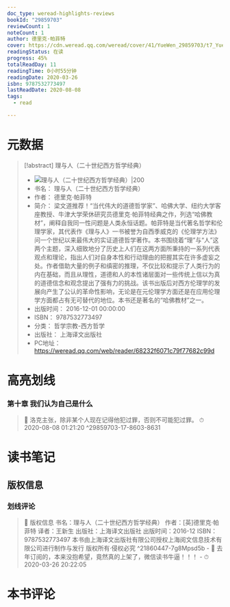 ```yaml
---
doc_type: weread-highlights-reviews
bookId: "29859703"
reviewCount: 1
noteCount: 1
author: 德里克·帕菲特
cover: https://cdn.weread.qq.com/weread/cover/41/YueWen_29859703/t7_YueWen_29859703.jpg
readingStatus: 在读
progress: 45%
totalReadDay: 11
readingTime: 0小时55分钟
readingDate: 2020-03-26
isbn: 9787532773497
lastReadDate: 2020-08-08
tags:
  - read

---
```

# 元数据
> [!abstract] 理与人（二十世纪西方哲学经典）
> - ![ 理与人（二十世纪西方哲学经典）|200](https://cdn.weread.qq.com/weread/cover/41/YueWen_29859703/t7_YueWen_29859703.jpg)
> - 书名： 理与人（二十世纪西方哲学经典）
> - 作者： 德里克·帕菲特
> - 简介： 梁文道推荐！“当代伟大的道德哲学家”、哈佛大学、纽约大学客座教授、牛津大学荣休研究员德里克·帕菲特经典之作，列选“哈佛教材”，阐释自我同一性问题是人类永恒话题。帕菲特是当代著名哲学和伦理学家，其代表作《理与人》一书被誉为自西季威克的《伦理学方法》问一个世纪以来最伟大的实证道德哲学著作。本书围绕着“理”与“人”这两个主题，深入细致地分了历史上人们在这两方面所秉持的一系列代表观点和理论，指出人们对自身本性和行动理由的把握其实在许多虚妄之处。作者借助大量的例子和缜密的推理，不仅比较和提示了人类行为的内在基础，而且从理性，道德和人的本性诸层面对一些传统上信以为真的道德信念和观念提出了强有力的挑战。该书出版后对西方伦理学的发展向产生了公认的革命性影响，无论是在元伦理学方面还是在应用伦理学方面都占有无可替代的地位。本书还是著名的“哈佛教材”之一。
> - 出版时间： 2016-12-01 00:00:00
> - ISBN： 9787532773497
> - 分类： 哲学宗教-西方哲学
> - 出版社： 上海译文出版社
> - PC地址：https://weread.qq.com/web/reader/68232f6071c79f77682c99d

# 高亮划线

### 第十章 我们认为自己是什么

> 📌 洛克主张，除非某个人现在记得他犯过罪，否则不可能犯过罪。 
> ⏱ 2020-08-08 01:21:20 ^29859703-17-8603-8631

# 读书笔记

## 版权信息

### 划线评论
> 📌 版权信息
书名：理与人（二十世纪西方哲学经典）
作者：[英]德里克·帕菲特
译者：王新生
出版社：上海译文出版社
出版时间：2016-12
ISBN：9787532773497
本书由上海译文出版社有限公司授权上海阅文信息技术有限公司进行制作与发行
版权所有·侵权必究  ^21860447-7g8Mpsd5b
    - 💭 去年订阅的，本来没抱希望，竟然真的上架了，微信读书牛逼！！！
    - ⏱ 2020-03-26 20:22:05
   
# 本书评论

